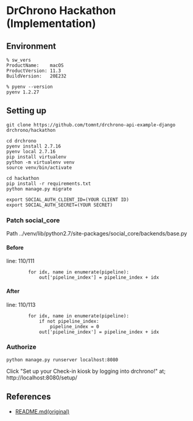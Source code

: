 # DrChrono Hackathon (Implementation)

## Environment

```
% sw_vers
ProductName:	macOS
ProductVersion:	11.3
BuildVersion:	20E232

% pyenv --version
pyenv 1.2.27
```

## Setting up

```
git clone https://github.com/tomnt/drchrono-api-example-django drchrono/hackathon

cd drchrono
pyenv install 2.7.16
pyenv local 2.7.16
pip install virtualenv
python -m virtualenv venv
source venv/bin/activate

cd hackathon
pip install -r requirements.txt
python manage.py migrate

export SOCIAL_AUTH_CLIENT_ID=(YOUR CLIENT ID)
export SOCIAL_AUTH_SECRET=(YOUR SECRET)
```

### Patch social_core

Path
../venv/lib/python2.7/site-packages/social_core/backends/base.py

#### Before

line: 110/111

```
        for idx, name in enumerate(pipeline):
            out['pipeline_index'] = pipeline_index + idx
```

#### After

line: 110/113

```
        for idx, name in enumerate(pipeline):
            if not pipeline_index:
                pipeline_index = 0
            out['pipeline_index'] = pipeline_index + idx
```

### Authorize

```
python manage.py runserver localhost:8080
```

Click "Set up your Check-in kiosk by logging into drchrono!" at;
http://localhost:8080/setup/

## References

- [README.md(original)](readme/README.md)
